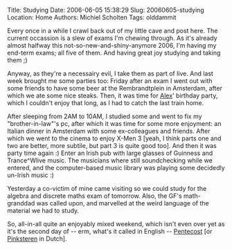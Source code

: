 Title: Studying
Date: 2006-06-05 15:38:29
Slug: 20060605-studying
Location: Home
Authors: Michiel Scholten
Tags: olddammit

<p>Every once in a while I crawl back out of my little cave and post here. The current occassion is a slew of exams I'm chewing through. As it's already almost halfway this not-so-new-and-shiny-anymore 2006, I'm having my end-term exams; all five of them. And having great joy studying and taking them ;)</p>

<p>Anyway, as they're a necessairy evil, I take them as part of live. And last week brought me some parties too: Friday after an exam I went out with some friends to have some beer at the Rembrandtplein in Amsterdam, after which we ate some nice steaks. Then, it was time for <a href="http://alextreme.org/">Alex</a>' birthday party, which I couldn't enjoy that long, as I had to catch the last train home.</p>

<p>After sleeping from 2AM to 10AM, I studied some and went to fix my "brother-in-law"'s pc, after which it was time for some more enjoyment: an Italian dinner in Amsterdam with some ex-colleagues and friends. After which we went to the cinema to enjoy X-Men 3 [yeah, I think parts one and two are better, more subtile, but part 3 is quite good too]. And then it was party time again :) Enter an Irish pub with large glasses of Guinness and Trance^Wlive music. The musicians where still soundchecking while we entered, and the computer-based music library was playing some decidedly un-Irish music :)</p>

<p>Yesterday a co-victim of mine came visiting so we could study for the algebra and discrete maths exam of tomorrow. Also, the GF's math-granddad was called upon, and marvelled at the weird language of the material we had to study.</p>

<p>So, all-in-all quite an enjoyably mixed weekend, which isn't even over yet as it's the second day of -- erm, what's it called in English -- <a href="http://en.wikipedia.org/wiki/Pentecost">Pentecost</a> [or <a href="http://nl.wikipedia.org/wiki/Pinksteren">Pinksteren</a> in Dutch].</p>
